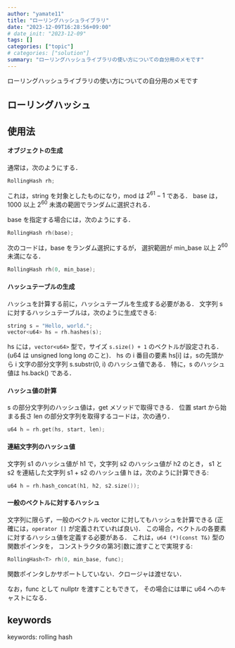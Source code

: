 ```yaml
---
author: "yamate11"
title: "ローリングハッシュライブラリ"
date: "2023-12-09T16:28:56+09:00"
# date_init: "2023-12-09"
tags: []
categories: ["topic"]
# categories: ["solution"]
summary: "ローリングハッシュライブラリの使い方についての自分用のメモです"
---
```


ローリングハッシュライブラリの使い方についての自分用のメモです

## ローリングハッシュ

## 使用法

#### オブジェクトの生成

通常は，次のようにする．

```cpp
RollingHash rh;
```

これは，string を対象としたものになり，mod は $2^{61} - 1$ である．
base は，1000 以上 $2^{60}$ 未満の範囲でランダムに選択される．

base を指定する場合には，次のようにする．

```cpp
RollingHash rh(base);
```

次のコードは，base をランダム選択にするが，
選択範囲が min_base 以上 $2^{60}$ 未満になる．

```cpp
RollingHash rh(0, min_base);
```

#### ハッシュテーブルの生成

ハッシュを計算する前に，ハッシュテーブルを生成する必要がある．
文字列 s に対するハッシュテーブルは，次のように生成できる:

```cpp
string s = "Hello, world.";
vector<u64> hs = rh.hashes(s);
```

hs には，`vector<u64>` 型で，サイズ `s.size() + 1` のベクトルが設定される．
(u64 は unsigned long long のこと)．
hs の i 番目の要素 hs[i] は，sの先頭から i 文字の部分文字列
s.substr(0, i) のハッシュ値である．
特に，s のハッシュ値は hs.back() である．

#### ハッシュ値の計算

s の部分文字列のハッシュ値は，get メソッドで取得できる．
位置 start から始まる長さ len の部分文字列を取得するコードは，次の通り．

```cpp
u64 h = rh.get(hs, start, len);
```

#### 連結文字列のハッシュ値

文字列 s1 のハッシュ値が h1 で，文字列 s2 のハッシュ値が h2 のとき，
s1 と s2 を連結した文字列 s1 + s2 のハッシュ値 h は，次のように計算できる:

```cpp
u64 h = rh.hash_concat(h1, h2, s2.size());
```

#### 一般のベクトルに対するハッシュ

文字列に限らず，一般のベクトル vector<T> に対してもハッシュを計算できる
(正確には，`operator []` が定義されていれば良い)．
この場合，ベクトルの各要素に対するハッシュ値を定義する必要がある．
これは，`u64 (*)(const T&)` 型の関数ポインタを，
コンストラクタの第3引数に渡すことで実現する:

```cpp
RollingHash<T> rh(0, min_base, func);
```

関数ポインタしかサポートしていない．クロージャは渡せない．

なお，func として nullptr を渡すこともできて，
その場合には単に u64 へのキャストになる．

## keywords

keywords: rolling hash

